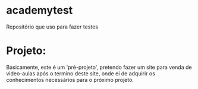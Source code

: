 # academytest
 Repositório que uso para fazer testes

# Projeto:
 Basicamente, este é um 'pré-projeto', pretendo fazer um site para venda de video-aulas após o termino deste site, onde ei de adquirir os conhecimentos necessários para o próximo projeto.
